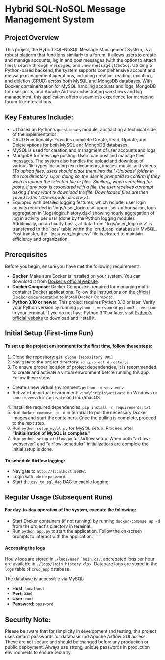# Hybrid SQL-NoSQL Message Management System

## Project Overview
This project, the Hybrid SQL-NoSQL Message Management System, is a robust platform that functions similarly to a forum. It allows users to create and manage accounts, log in and post messages (with the option to attach files), search through messages, and view message statistics. Utilizing a Python-based backend, the system supports comprehensive account and message management operations, including creation, reading, updating, and deletion (CRUD) across both MySQL and MongoDB databases. With Docker containerization for MySQL handling accounts and logs, MongoDB for user posts, and Apache Airflow orchestrating workflows and log management, this application offers a seamless experience for managing forum-like interactions.

## Key Features Include:
* UI based on Python's `questionary` module, abstracting a technical side of the implementation.
* CRUD Functionality: Provides complete Create, Read, Update, and Delete options for both MySQL and MongoDB databases.
* MySQL is used for creation and managment of user accounts and logs.
* MongoDB for message posting: Users can post and manage their messages. The system also handles the upload and download of various file types including text documents, images, music, and videos (*To upload files, users should place them into the './Uploads' folder in the root directory. Upon doing so, the user is prompted to confirm if they wish to upload the selected file or files. Similarly, when searching for posts, if any post is associated with a file, the user receives a prompt asking if they want to download the file. Downloaded files are then saved to the './Downloads' directory.*).
* Equipped with detailed logging features, which include: user login activity recorded in '.logs/user_login.csv' upon user authorisation, logs aggregation in '.logs/login_history.xlsx' showing hourly aggregation of log in activity per user (done by the Python logging module). Additionally, on an hourly basis, all data from '.logs/user_login.csv' is  transferred to the 'logs' table within the 'crud_app' database in MySQL. Post transfer, the '.logs/user_login.csv' file is cleared to maintain efficiency and organization.


## Prerequisites

Before you begin, ensure you have met the following requirements:
- **Docker**: Make sure Docker is installed on your system. You can download it from [Docker's official website](https://www.docker.com/products/docker-desktop).
- **Docker Compose**: Docker Compose is required for managing multi-container Docker applications. Follow the instructions on the [official Docker documentation](https://docs.docker.com/compose/install/) to install Docker Compose.
- **Python 3.10 or newer**: This project requires Python 3.10 or later. Verify your Python version by running `python --version` or `python3 --version` in your terminal. If you do not have Python 3.10 or later, visit [Python's official website](https://www.python.org/downloads/) to download and install it.



## Initial Setup (First-time Run)
#### To set up the project environment for the first time, follow these steps:
1. Clone the repository: `git clone [repository URL]`
2. Navigate to the project directory: `cd [project directory]`
3. To ensure proper isolation of project dependencies, it is recommended to create and activate a virtual environment before running this app. Follow these steps:
* Create a new virtual environment: `python -m venv venv`
* Activate the virtual environment: `venv\Scripts\activate` on Windows or `source venv/bin/activate` on Linux/macOS
4. Install the required dependencies: `pip install -r requirements.txt`
5. Run `docker-compose up -d` in terminal to pull the necessary Docker images and start the containers. Once the pulling is complete, proceed to the next step.
6. Run `python setup_mysql.py` for MySQL setup. Proceed after **"Initialization of MySQL is complete."**
7. Run `python setup_airflow.py` for Airflow setup. When both "airflow-webserver" and "airflow-scheduler" initializations are complete the initial setup is done.

#### To schedule Airflow logging:

- Navigate to `http://localhost:8080/`.
- Login with `admin:password`.
- Start the `csv_to_sql_dag` DAG to enable logging.


## Regular Usage (Subsequent Runs)
#### For day-to-day operation of the system, execute the following:

- Start Docker containers (if not running) by running `docker-compose up -d` from the project's directory in terminal.
- Run `python app.py` to start the application. Follow the on-screen prompts to interact with the application.

#### Accessing the logs
Houly logs are stored in `./logs/user_login.csv`, aggregated logs per hour are available in `./logs/login_history.xlsx`. Database logs are stored in the `logs` table of `crud_app` database. 

The database is accessible via MySQL:

- **Host**: `localhost`
- **Port**: `3306`
- **User**: `root`
- **Password**: `password`


## Security Note:
Please be aware that for simplicity in development and testing, this project uses default passwords for database and Apache Airflow GUI access. These are not secure and should be changed before any production or public deployment. Always use strong, unique passwords in production environments to ensure security.
